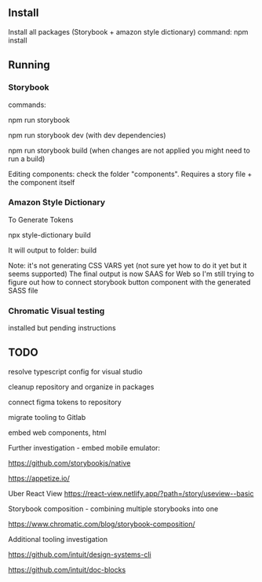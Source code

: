 ## Install
Install all packages (Storybook + amazon style dictionary)
command: npm install

## Running

### Storybook ###

commands:

npm run storybook

npm run storybook dev (with dev dependencies)

npm run storybook build (when changes are not applied you might need to run a build)

Editing components: check the folder "components". Requires a story file + the component itself


### Amazon Style Dictionary ###
To Generate Tokens

npx style-dictionary build

It will output to folder: build

Note: it's not generating CSS VARS yet (not sure yet how to do it yet but it seems supported)
The final output is now SAAS for Web so I'm still trying to figure out how to connect storybook button component with the generated SASS file


### Chromatic Visual testing ###
installed but pending instructions

##

## TODO ##
resolve typescript config for visual studio

cleanup repository and organize in packages

connect figma tokens to repository

migrate tooling to Gitlab

embed web components, html

Further investigation - embed mobile emulator:

https://github.com/storybookjs/native

https://appetize.io/

Uber React View
https://react-view.netlify.app/?path=/story/useview--basic

Storybook composition - combining multiple storybooks into one

https://www.chromatic.com/blog/storybook-composition/

Additional tooling investigation

https://github.com/intuit/design-systems-cli

https://github.com/intuit/doc-blocks

